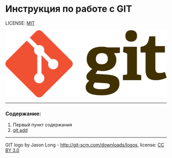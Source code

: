 # Инструкция по работе с GIT

LICENSE: [MIT](./license.md)

![git-logo](./assets/Git-logo.svg.png)

---

### Содержание:
1. Первый пункт содержания
2. [git add](./add.md)


---

GIT logo by Jason Long - http://git-scm.com/downloads/logos,
license: [CC BY 3.0](https://creativecommons.org/licenses/by/3.0/)